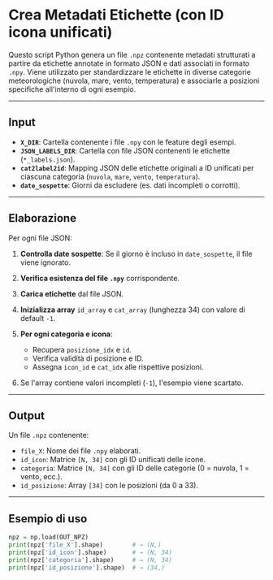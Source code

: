 # Crea Metadati Etichette (con ID icona unificati)

Questo script Python genera un file `.npz` contenente metadati strutturati a partire da etichette annotate in formato JSON e dati associati in formato `.npy`. Viene utilizzato per standardizzare le etichette in diverse categorie meteorologiche (nuvola, mare, vento, temperatura) e associarle a posizioni specifiche all'interno di ogni esempio.

---

## Input

- **`X_DIR`**: Cartella contenente i file `.npy` con le feature degli esempi.
- **`JSON_LABELS_DIR`**: Cartella con file JSON contenenti le etichette (`*_labels.json`).
- **`cat2label2id`**: Mapping JSON delle etichette originali a ID unificati per ciascuna categoria (`nuvola`, `mare`, `vento`, `temperatura`).
- **`date_sospette`**: Giorni da escludere (es. dati incompleti o corrotti).

---

## Elaborazione

Per ogni file JSON:

1. **Controlla date sospette**: Se il giorno è incluso in `date_sospette`, il file viene ignorato.
2. **Verifica esistenza del file `.npy`** corrispondente.
3. **Carica etichette** dal file JSON.
4. **Inizializza array** `id_array` e `cat_array` (lunghezza 34) con valore di default `-1`.
5. **Per ogni categoria e icona**:
   - Recupera `posizione_idx` e `id`.
   - Verifica validità di posizione e ID.
   - Assegna `icon_id` e `cat_idx` alle rispettive posizioni.

6. Se l'array contiene valori incompleti (`-1`), l'esempio viene scartato.

---

## Output

Un file `.npz` contenente:

- `file_X`: Nome dei file `.npy` elaborati.
- `id_icon`: Matrice `[N, 34]` con gli ID unificati delle icone.
- `categoria`: Matrice `[N, 34]` con gli ID delle categorie (0 = nuvola, 1 = vento, ecc.).
- `id_posizione`: Array `[34]` con le posizioni (da 0 a 33).

---

## Esempio di uso

```python
npz = np.load(OUT_NPZ)
print(npz['file_X'].shape)        # → (N,)
print(npz['id_icon'].shape)       # → (N, 34)
print(npz['categoria'].shape)     # → (N, 34)
print(npz['id_posizione'].shape)  # → (34,)
